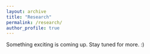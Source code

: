 ```yaml
---
layout: archive
title: "Research"
permalink: /research/
author_profile: true
---
```


Something exciting is coming up. Stay tuned for more. :) 
